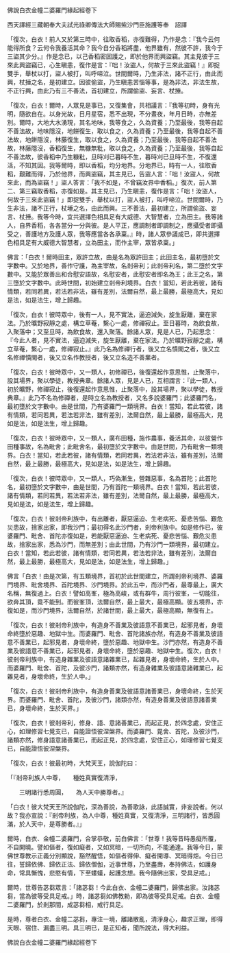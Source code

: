 佛說白衣金幢二婆羅門緣起經卷下

西天譯經三藏朝奉大夫試光祿卿傳法大師賜紫沙門臣施護等奉　詔譯

「復次，白衣！前人又於第三時中，往取香稻，亦復難得，乃作是念：『我今云何能得所食？云何令我養活其命？我今自分香稻將盡，他界雖有，然彼不許，我今于三盜其少分。』作是念已，以己香稻密固護之，即於他界而興盜竊。其主見彼于三來此興盜竊已，心生瞋恚，復作是言：『咄！汝盜人，何故于三來此盜竊！』即捉雙手，舉杖以打，盜人被打，叫呼啼泣。世間爾時，乃生非法，諸不正行，由此而興，杖捶之名，是初建立。因彼偷盜，乃生瞋恚苦惱等事，是為非法，非法生故，不正行興，由此乃有三不善法，首初建立，所謂偷盜、妄言、杖捶。

「復次，白衣！爾時，人眾見是事已，又復集會，共相議言：『我等初時，身有光明，隨欲自在。以身光故，日月星宿，悉不出現，不分晝夜，年月日時，亦無差別。爾時，大地大水湧現，其名地味，我等食之，久為資養；乃至最後，我等自起不善法故，地味隱沒，地餅復生，取以食之，久為資養；乃至最後，我等自起不善法故，地餅隱沒，林藤復生，取以食之，久為資養；乃至最後，我等自起不善法故，林藤隱沒，香稻復生，無糠無粃，取以食之，久為資養；乃至最後，我等自起不善法故，彼香稻中乃生糠粃，旦時刈已暮時不生，暮時刈已旦時不生，不復還活，不知其因。我等爾時，即以香稻，均分地界。分地界已，時有一人，往取香稻，艱難而得，乃於他界，而興盜竊，其主見已，告盜人言：「咄！汝盜人，何故來此，而為盜竊！」盜人答言：「我不如是，不曾竊汝界中香稻。」復次，前人第二、第三竊取香稻，亦復如是。其主見已，乃生瞋恚，復作是言：「咄！汝盜人，何故于三來此盜竊！」即捉雙手，舉杖以打，盜人被打，叫呼啼泣。世間爾時，乃生非法，諸不正行，杖埵之名，由此而興。三不善法，最初建立，所謂偷盜、妄言、杖捶。我等今時，宜共選擇色相具足有大威德、大智慧者，立為田主。我等諸人，自界香稻，各各當分一分與彼。是人平正，應調制者即調制之，應攝受者即攝受之，善護地方及護人眾，我等應當各各承稟。』時，諸人眾參議成已，即共選擇色相具足有大威德大智慧者，立為田主，而作主宰，眾皆承稟。」

佛言：「白衣！爾時田主，眾許立故，由是名為眾許田主；此田主名，最初墮於文字數中。又於地界，善作守護，為主宰故，名剎帝利；此剎帝利名，第二墮於文字數中。又能於眾善出和合慰安語故，名慰安者，此慰安者即名為王；此王之名，第三墮於文字數中。此時世間，初始建立剎帝利境界。白衣！當知，若此若彼，諸有情類，若同若異，若法若非法，雖有差別，法爾自然，最上最勝，最極高大，見如是法，如是法生，增上歸趣。

「復次，白衣！彼時眾中，後有一人，見不實法，逼迫減失，旋生厭離，棄在家法。乃於曠野寂靜之處，構立草菴，繫心一處，修禪寂止。至日暮時，為飲食故，入聚落中；又至旦時，為飲食故，還入聚落。餘諸人眾，見是人已，乃起思念：『今此人者，見不實法，逼迫減失，旋生厭離，棄在家法。乃於曠野寂靜之處，構立草菴，繫心一處，修禪寂止。』此乃名為修禪行者，後又立名憒閙之者，後又立名修禪憒閙者，後又立名作教授者，後又立名造不善業者。

「復次，白衣！彼時眾中，又一類人，初修禪已，後復還起作意思惟，止聚落中，設其場界，聚以學徒，教授典章。餘諸人眾，見是人已，互相謂言：『此一類人，初於曠野，修禪寂止，後復還起作意思惟，止聚落中，設其場界，聚以學徒，教授典章。』此乃不名為修禪者，是時立名為教授者，又名多說婆羅門；此婆羅門名，最初墮於文字數中。由是世間，乃有婆羅門一類境界。白衣！當知，若此若彼，諸有情類，若同若異，若法若非法，雖有差別，法爾自然，最上最勝，最極高大，見如是法，如是法生，增上歸趣。

「復次，白衣！彼時眾中，又一類人，廣布田種，施作農事，養活其命，以彼營作田種事故，名為毗舍；此毗舍名，最初墮於文字數中。由是世間，乃有毗舍一類境界。白衣！當知，若此若彼，諸有情類，若同若異，若法若非法，雖有差別，法爾自然，最上最勝，最極高大，見如是法，如是法生，增上歸趣。

「復次，白衣！彼時眾中，又一類人，巧偽漸生，營雜惡事，名為首陀；此首陀名，最初墮於文字數中，由是世間，乃有首陀一類境界。白衣！當知，若此若彼，諸有情類，若同若異，若法若非法，雖有差別，法爾自然，最上最勝，最極高大，見如是法，如是法生，增上歸趣。

「復次，白衣！彼剎帝利族中，有出離者，厭惡逼迫、生老病死、憂悲苦惱、艱危災患故，捨家出家，即我沙門；最初得名此沙門者，剎帝利族中。如是修作已，彼婆羅門、毗舍、首陀亦復如是，若能厭惡逼迫、生老病死、憂悲苦惱、艱危災患故，捨家出家，悉為沙門，而無差別；由此世間，乃有沙門一類境界，最初建立。白衣！當知，若此若彼，諸有情類，若同若異，若法若非法，雖有差別，法爾自然，最上最勝，最極高大，見如是法，如是法生，增上歸趣。」

佛言「白衣！由是次第，有五類境界，首初於此世間建立，所謂剎帝利境界、婆羅門境界、毗舍境界、首陀境界、沙門境界。於此五中，而沙門者，最尊最上，廣大名稱，無復過上。白衣！譬如高峯，極為高峻，或有群牛，周行彼峯，一切能往，欲奔其頂，竟不能到。而彼峯頂，法爾自然，最上最大，最極高顯。彼五境界，亦復如是，而沙門境界，法爾自然，於諸世間，最上最大，最極高顯，無復有上。

「復次，白衣！彼剎帝利族中，有造身不善業及彼語意不善業已，起邪見者，身壞命終墮於惡趣、地獄中生。而婆羅門、毗舍、首陀諸族亦然，有造身不善業及彼語意不善業已，起邪見者，身壞命終，墮於惡趣、地獄中生。沙門亦然，有造身不善業及彼語意不善業已，起邪見者，身壞命終，墮於惡趣、地獄中生。復次，白衣！彼剎帝利族中，有造身雜業及彼語意諸雜業已，起雜見者，身壞命終，生於人中。而婆羅門、毗舍、首陀，及彼沙門，諸類亦然，有造身雜業及彼語意諸雜業已，起雜見者，身壞命終，生於人中。」

「復次，白衣！彼剎帝利族中，有造身善業及彼語意諸善業已，身壞命終，生於天界。而婆羅門、毗舍、首陀，及彼沙門，諸類亦然，有造身善業及彼語意諸善業已，身壞命終，生於天界。」

「復次，白衣！彼剎帝利，修身、語、意諸善業已，而起正見，於四念處，安住正心，如理修習七覺支已，自能證悟彼涅槃界。而婆羅門、毘舍、首陀，及彼沙門，諸類亦然，修身語意諸善業已，而起正見，於四念處，安住正心，如理修習七覺支已，自能證悟彼涅槃界。

「復次，白衣！彼最初時，大梵天王，說伽陀曰：

「『剎帝利族人中尊，　　種姓真實復清淨，

　　三明諸行悉周圓，　　為人天中勝尊者。』

「白衣！彼大梵天王所說伽陀，深為善說，為善歌詠，此語誠實，非妄說者。何以故？我亦宣說：『剎帝利族，為人中尊，種姓真實，又復清淨，三明諸行，皆悉圓滿，於人天中，是尊勝者。』」

爾時，白衣、金幢二婆羅門，合掌恭敬，前白佛言：「世尊！我等昔時愚癡所覆，不自開曉。譬如傴者，復如癡者，又如冥暗，一切所向，不能通達。我等今日，蒙佛世尊教示正義分別顯說，豁然醒悟，如傴者得伸、癡者開導、冥暗得炬。今日已往，誓歸依佛、歸依正法、歸依僧伽，近事世尊，乃至盡壽，奉持佛法，如護身命，常具慚愧，悲愍有情，下至螻蟻，起護念想。我今隨佛出家，受具足戒。」

爾時，世尊告苾芻眾言：「諸苾芻！今此白衣、金幢二婆羅門，歸佛出家。汝諸苾芻，當為彼等受具足戒。」時，諸苾芻如佛教勅，即為彼等受具足戒。白衣、金幢二婆羅門，於剎那間，成苾芻相，戒行具足。

是時，尊者白衣、金幢二苾芻，專注一境，離諸散亂，清淨身心，趣求正理，即得天眼、宿住、漏盡三明。具三明已，是正知者，聞所說法，得大利益。

佛說白衣金幢二婆羅門緣起經卷下